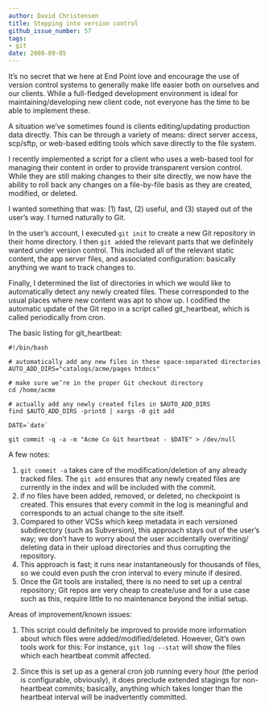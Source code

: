 ```yaml
---
author: David Christensen
title: Stepping into version control
github_issue_number: 57
tags:
- git
date: 2008-09-05
---
```


It’s no secret that we here at End Point love and encourage the use of version control systems to generally make life easier both on ourselves and our clients. While a full-fledged development environment is ideal for maintaining/​developing new client code, not everyone has the time to be able to implement these.

A situation we’ve sometimes found is clients editing/​updating production data directly. This can be through a variety of means: direct server access, scp/​sftp, or web-based editing tools which save directly to the file system.

I recently implemented a script for a client who uses a web-based tool for managing their content in order to provide transparent version control. While they are still making changes to their site directly, we now have the ability to roll back any changes on a file-by-file basis as they are created, modified, or deleted.

I wanted something that was: (1) fast, (2) useful, and (3) stayed out of the user’s way. I turned naturally to Git.

In the user’s account, I executed `git init` to create a new Git repository in their home directory. I then `git add`ed the relevant parts that we definitely wanted under version control. This included all of the relevant static content, the app server files, and associated configuration: basically anything we want to track changes to.

Finally, I determined the list of directories in which we would like to automatically detect any newly created files. These corresponded to the usual places where new content was apt to show up. I codified the automatic update of the Git repo in a script called git_heartbeat, which is called periodically from cron.

The basic listing for git_heartbeat:

```
#!/bin/bash

# automatically add any new files in these space-separated directories
AUTO_ADD_DIRS="catalogs/acme/pages htdocs"

# make sure we’re in the proper Git checkout directory
cd /home/acme

# actually add any newly created files in $AUTO_ADD_DIRS
find $AUTO_ADD_DIRS -print0 | xargs -0 git add

DATE=`date`

git commit -q -a -m "Acme Co Git heartbeat - $DATE" > /dev/null
```

A few notes:

1. `git commit -a` takes care of the modification/​deletion of any already tracked files. The `git add` ensures that any newly created files are currently in the index and will be included with the commit.
1. if no files have been added, removed, or deleted, no checkpoint is created. This ensures that every commit in the log is meaningful and corresponds to an actual change to the site itself.
1. Compared to other VCSs which keep metadata in each versioned subdirectory (such as Subversion), this approach stays out of the user’s way; we don’t have to worry about the user accidentally overwriting/​deleting data in their upload directories and thus corrupting the repository.
1. This approach is fast; it runs near instantaneously for thousands of files, so we could even push the cron interval to every minute if desired.
1. Once the Git tools are installed, there is no need to set up a central repository; Git repos are very cheap to create/​use and for a use case such as this, require little to no maintenance beyond the initial setup.

Areas of improvement/​known issues:

1. This script could definitely be improved to provide more information about which files were added/​modified/​deleted. However, Git’s own tools work for this: For instance, `git log --stat` will show the files which each heartbeat commit affected.

1. Since this is set up as a general cron job running every hour (the period is configurable, obviously), it does preclude extended stagings for non-heartbeat commits; basically, anything which takes longer than the heartbeat interval will be inadvertently committed.
